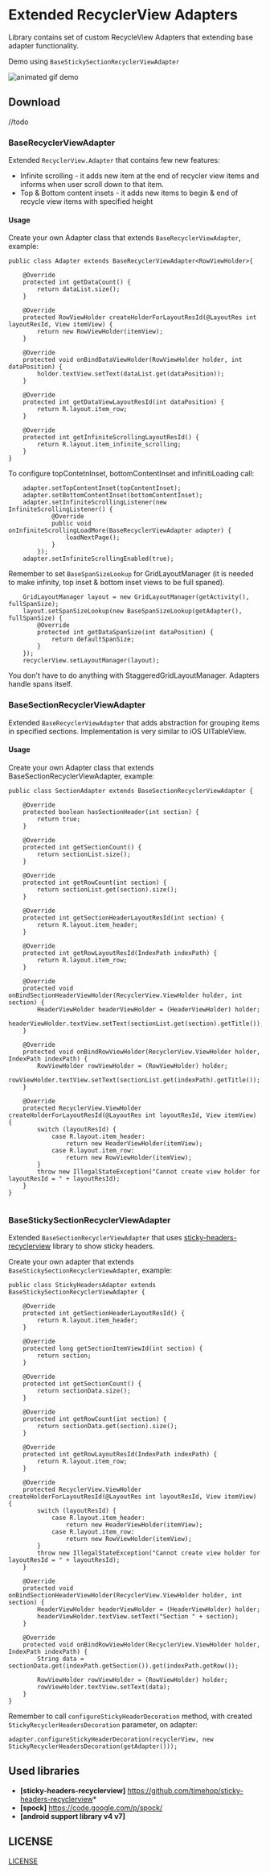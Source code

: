 # Extended RecyclerView Adapters

Library contains set of custom RecycleView Adapters that extending base adapter functionality.

Demo using `BaseStickySectionRecyclerViewAdapter`

![animated gif demo](./sample.gif)

## Download
//todo

### BaseRecyclerViewAdapter

Extended `RecyclerView.Adapter` that contains few new features:

- Infinite scrolling - it adds new item at the end of recycler view items and informs when user scroll down to that item.
- Top & Bottom content insets - it adds new items to begin & end  of recycle view items with specified height

#### Usage

Create your own Adapter class that extends `BaseRecyclerViewAdapter`, example:

```
public class Adapter extends BaseRecyclerViewAdapter<RowViewHolder>{

    @Override
    protected int getDataCount() {
        return dataList.size();
    }

    @Override
    protected RowViewHolder createHolderForLayoutResId(@LayoutRes int layoutResId, View itemView) {
        return new RowViewHolder(itemView);
    }

    @Override
    protected void onBindDataViewHolder(RowViewHolder holder, int dataPosition) {
        holder.textView.setText(dataList.get(dataPosition));
    }

    @Override
    protected int getDataViewLayoutResId(int dataPosition) {
        return R.layout.item_row;
    }
    
    @Override
    protected int getInfiniteScrollingLayoutResId() {
        return R.layout.item_infinite_scrolling;
    }
}
```

To configure topContetnInset, bottomContentInset and infinitiLoading call:

```
	adapter.setTopContentInset(topContentInset);
	adapter.setBottomContentInset(bottomContentInset);
	adapter.setInfiniteScrollingListener(new InfiniteScrollingListener() {
            @Override
            public void onInfiniteScrollingLoadMore(BaseRecyclerViewAdapter adapter) {
                loadNextPage();
            }
        });
	adapter.setInfiniteScrollingEnabled(true);
```

Remember to set `BaseSpanSizeLookup` for GridLayoutManager (it is needed to make infinity, top inset & bottom inset views to be full spaned).

```
	GridLayoutManager layout = new GridLayoutManager(getActivity(), fullSpanSize);
	layout.setSpanSizeLookup(new BaseSpanSizeLookup(getAdapter(), fullSpanSize) {
		@Override
		protected int getDataSpanSize(int dataPosition) {
			return defaultSpanSize;
		}
	});
	recyclerView.setLayoutManager(layout);
```

You don't have to do anything with StaggeredGridLayoutManager. Adapters handle spans itself.

### BaseSectionRecyclerViewAdapter

Extended `BaseRecyclerViewAdapter` that adds abstraction for grouping items in specified sections. Implementation is very similar to iOS UITableView.

#### Usage

Create your own Adapter class that extends BaseSectionRecyclerViewAdapter, example:

```
public class SectionAdapter extends BaseSectionRecyclerViewAdapter {

    @Override
    protected boolean hasSectionHeader(int section) {
        return true;
    }

    @Override
    protected int getSectionCount() {
        return sectionList.size();
    }

    @Override
    protected int getRowCount(int section) {
        return sectionList.get(section).size();
    }

    @Override
    protected int getSectionHeaderLayoutResId(int section) {
        return R.layout.item_header;
    }

    @Override
    protected int getRowLayoutResId(IndexPath indexPath) {
		return R.layout.item_row;
    }

    @Override
    protected void onBindSectionHeaderViewHolder(RecyclerView.ViewHolder holder, int section) {
        HeaderViewHolder headerViewHolder = (HeaderViewHolder) holder;
        headerViewHolder.textView.setText(sectionList.get(section).getTitle());
    }

    @Override
    protected void onBindRowViewHolder(RecyclerView.ViewHolder holder, IndexPath indexPath) {
        RowViewHolder rowViewHolder = (RowViewHolder) holder;
        rowViewHolder.textView.setText(sectionList.get(indexPath).getTitle());
    }

    @Override
    protected RecyclerView.ViewHolder createHolderForLayoutResId(@LayoutRes int layoutResId, View itemView) {
        switch (layoutResId) {
            case R.layout.item_header:
                return new HeaderViewHolder(itemView);
            case R.layout.item_row:
                return new RowViewHolder(itemView);
        }
        throw new IllegalStateException("Cannot create view holder for layoutResId = " + layoutResId);
    }
}
   
```

### BaseStickySectionRecyclerViewAdapter

Extended `BaseSectionRecyclerViewAdapter` that uses [sticky-headers-recyclerview](https://github.com/timehop/sticky-headers-recyclerview) library to show sticky headers. <p/>
Create your own adapter that extends `BaseStickySectionRecyclerViewAdapter`, example:

```
public class StickyHeadersAdapter extends BaseStickySectionRecyclerViewAdapter {

	@Override
    protected int getSectionHeaderLayoutResId() {
        return R.layout.item_header;
    }

    @Override
    protected long getSectionItemViewId(int section) {
        return section;
    }

    @Override
    protected int getSectionCount() {
        return sectionData.size();
    }

    @Override
    protected int getRowCount(int section) {
        return sectionData.get(section).size();
    }

    @Override
    protected int getRowLayoutResId(IndexPath indexPath) {
        return R.layout.item_row;
    }

    @Override
    protected RecyclerView.ViewHolder createHolderForLayoutResId(@LayoutRes int layoutResId, View itemView) {
        switch (layoutResId) {
            case R.layout.item_header:
                return new HeaderViewHolder(itemView);
            case R.layout.item_row:
                return new RowViewHolder(itemView);
        }
        throw new IllegalStateException("Cannot create view holder for layoutResId = " + layoutResId);
    }

    @Override
    protected void onBindSectionHeaderViewHolder(RecyclerView.ViewHolder holder, int section) {
        HeaderViewHolder headerViewHolder = (HeaderViewHolder) holder;
        headerViewHolder.textView.setText("Section " + section);
    }

    @Override
    protected void onBindRowViewHolder(RecyclerView.ViewHolder holder, IndexPath indexPath) {
        String data = sectionData.get(indexPath.getSection()).get(indexPath.getRow());

        RowViewHolder rowViewHolder = (RowViewHolder) holder;
        rowViewHolder.textView.setText(data);
    }
}
```

Remember to call `configureStickyHeaderDecoration` method, with created `StickyRecyclerHeadersDecoration` parameter, on adapter:

```
adapter.configureStickyHeaderDecoration(recyclerView, new StickyRecyclerHeadersDecoration(getAdapter()));
```

## Used libraries

* **[sticky-headers-recyclerview]** https://github.com/timehop/sticky-headers-recyclerview* 
* **[spock]** https://code.google.com/p/spock/
* **[android support library v4 v7]**

## LICENSE

[LICENSE](./LICENSE)